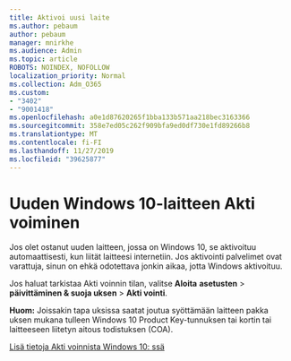 ```yaml
---
title: Aktivoi uusi laite
ms.author: pebaum
author: pebaum
manager: mnirkhe
ms.audience: Admin
ms.topic: article
ROBOTS: NOINDEX, NOFOLLOW
localization_priority: Normal
ms.collection: Adm_O365
ms.custom:
- "3402"
- "9001418"
ms.openlocfilehash: a0e1d87620265f1bba133b571aa218bec3163366
ms.sourcegitcommit: 358e7ed05c262f909bfa9ed0df730e1fd89266b8
ms.translationtype: MT
ms.contentlocale: fi-FI
ms.lasthandoff: 11/27/2019
ms.locfileid: "39625877"
---
```

# <a name="activating-a-new-device-running-windows-10"></a>Uuden Windows 10-laitteen Akti voiminen

Jos olet ostanut uuden laitteen, jossa on Windows 10, se aktivoituu automaattisesti, kun liität laitteesi internetiin. Jos aktivointi palvelimet ovat varattuja, sinun on ehkä odotettava jonkin aikaa, jotta Windows aktivoituu.

Jos haluat tarkistaa Akti voinnin tilan, valitse **Aloita** **asetusten** > **päivittäminen & suoja uksen** > **Akti vointi**.

**Huom:** Joissakin tapa uksissa saatat joutua syöttämään laitteen pakka uksen mukana tulleen Windows 10 Product Key-tunnuksen tai kortin tai laitteeseen liitetyn aitous todistuksen (COA).

[Lisä tietoja Akti voinnista Windows 10: ssä](https://support.microsoft.com/help/12440)